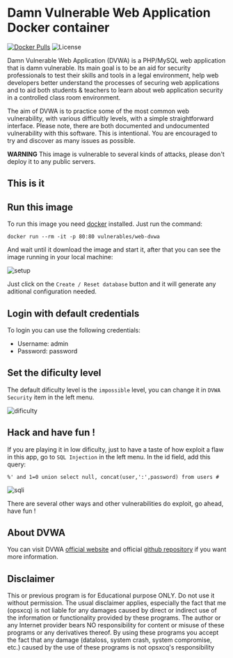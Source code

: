 # Damn Vulnerable Web Application Docker container
[![Docker Pulls](https://img.shields.io/docker/pulls/vulnerables/web-dvwa.svg?style=plastic)](https://hub.docker.com/r/vulnerables/web-dvwa/)
![License](https://img.shields.io/badge/License-GPL-blue.svg?style=plastic)

Damn Vulnerable Web Application (DVWA) is a PHP/MySQL web application that is damn vulnerable. Its main goal is to be an aid for security professionals to test their skills and tools in a legal environment, help web developers better understand the processes of securing web applications and to aid both students & teachers to learn about web application security in a controlled class room environment.

The aim of DVWA is to practice some of the most common web vulnerability, with various difficultly levels, with a simple straightforward interface. Please note, there are both documented and undocumented vulnerability with this software. This is intentional. You are encouraged to try and discover as many issues as possible.

**WARNING** This image is vulnerable to several kinds of attacks, please don't deploy it to any public servers.
## This is it 
## Run this image

To run this image you need [docker](http://docker.com) installed. Just run the command:

    docker run --rm -it -p 80:80 vulnerables/web-dvwa

And wait until it download the image and start it, after that you can see the image running in your local machine:

![setup](https://github.com/opsxcq/docker-vulnerable-dvwa/blob/master/setup.png?raw=tru)

Just click on the ```Create / Reset database``` button and it will generate any aditional configuration needed.

## Login with default credentials

To login you can use the following credentials:

  * Username: admin
  * Password: password

## Set the dificulty level

The default dificulty level is the ```impossible``` level, you can change it in ```DVWA Security``` item in the left menu.

![dificulty](https://github.com/opsxcq/docker-vulnerable-dvwa/blob/master/setup-dificulty.png?raw=tru)

## Hack and have fun !

If you are playing it in low dificulty, just to have a taste of how exploit a flaw in this app, go to ```SQL Injection``` in the left menu.
In the id field, add this query: 

	%' and 1=0 union select null, concat(user,':',password) from users #

![sqli](https://github.com/opsxcq/docker-vulnerable-dvwa/blob/master/sqli.png?raw=true)

There are several other ways and other vulnerabilities do exploit, go ahead, have fun !

## About DVWA

You can visit DVWA [official website](http://www.dvwa.co.uk/) and official [github repository](https://github.com/ethicalhack3r/DVWA) if you want more information.

## Disclaimer

This or previous program is for Educational purpose ONLY. Do not use it without permission. The usual disclaimer applies, especially the fact that me (opsxcq) is not liable for any damages caused by direct or indirect use of the information or functionality provided by these programs. The author or any Internet provider bears NO responsibility for content or misuse of these programs or any derivatives thereof. By using these programs you accept the fact that any damage (dataloss, system crash, system compromise, etc.) caused by the use of these programs is not opsxcq's responsibility
